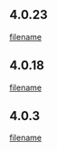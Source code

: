 ## 4.0.23

[filename](/releases/4.0.23.md ':include')

## 4.0.18

[filename](/releases/4.0.18.md ':include')

## 4.0.3

[filename](/releases/4.0.3.md ':include')